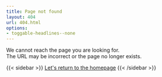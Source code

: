 ```yaml
---
title: Page not found
layout: 404
url: 404.html
options:
- toggable-headlines--none
---
```


We cannot reach the page you are looking for.<br>
The URL may be incorrect or the page no longer exists.

{{< sidebar >}}
[Let's return to the homepage](https://dime-shs.sciencespo.fr/en/)
{{< /sidebar >}}
